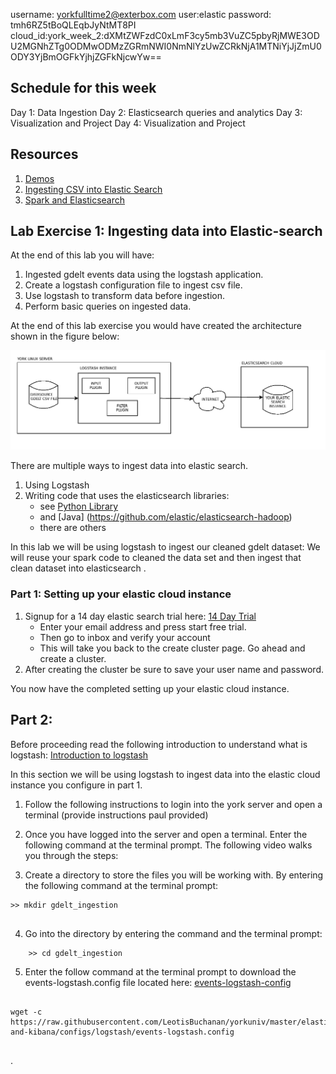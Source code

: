 
username: yorkfulltime2@exterbox.com
user:elastic
password: tmh6RZ5tBoQLEqbJyNtMT8PI
cloud_id:york_week_2:dXMtZWFzdC0xLmF3cy5mb3VuZC5pbyRjMWE3ODU2MGNhZTg0ODMwODMzZGRmNWI0NmNlYzUwZCRkNjA1MTNiYjJjZmU0ODY3YjBmOGFkYjhjZGFkNjcwYw==


## Schedule for this week 

Day 1: Data Ingestion
Day 2: Elasticsearch queries and analytics
Day 3: Visualization and Project
Day 4: Visualization and Project


## Resources
1. [Demos](https://demo.elastic.co)
2. [Ingesting CSV into Elastic Search](https://www.elastic.co/content-pack)
3. [Spark and Elasticsearch](https://docs.databricks.com/spark/latest/data-sources/elasticsearch.html)

## Lab Exercise 1: Ingesting data into Elastic-search  

At the end of this lab you will have:

1. Ingested gdelt events data using the logstash application.
2. Create a logstash configuration file to ingest csv file.
3. Use logstash to transform data before ingestion.
4. Perform basic queries on ingested data. 

At the end of this lab exercise you would have created the architecture shown in the figure below: 

![logo](gdelt_ingestion_architecture.png)


There are multiple ways to ingest data into elastic search.
1. Using Logstash 
2. Writing code that uses the elasticsearch libraries: 
   - see [Python Library](https://github.com/elastic/elasticsearch-dsl-py)
   - and [Java] (https://github.com/elastic/elasticsearch-hadoop)
   - there are others

In this lab we will be using logstash to ingest our cleaned gdelt dataset: We will reuse your spark code to cleaned the data set and then ingest that clean dataset into elasticsearch . 

### Part 1: Setting up your elastic cloud instance 

1. Signup for a 14 day elastic search trial here: [14 Day Trial](https://info.elastic.co/es-service-trial-rtp-v9.html?baymax=rtp&elektra=getstarted&iesrc=ctr) 
   - Enter your email address and press start free trial.
   - Then go to inbox and verify your account
   - This will take you back to the create cluster page. Go ahead and create   a cluster. 
2. After creating the cluster be sure to save your user name and password. 

You now have the completed setting up your elastic cloud instance. 
 
## Part 2: 

Before proceeding read the following introduction to understand what is logstash: [Introduction to logstash](https://www.elastic.co/guide/en/logstash/6.3/introduction.html)

In this section we will be using logstash to ingest data into the elastic cloud instance you configure in part 1. 

1. Follow the following instructions to login into the york server and open a terminal (provide instructions paul provided)
 
2. Once you have logged into the server and open a terminal. Enter the following command at the terminal prompt. The following video walks you 
through the steps:

3. Create a directory to store the files you will be working with. By entering the following command at the terminal prompt: 

```console
>> mkdir gdelt_ingestion
 
```

4. Go into the directory by entering the command and the terminal prompt:

```console
    >> cd gdelt_ingestion
```

5. Enter the follow command at the terminal prompt to download the events-logstash.config file located here:
[events-logstash-config](https://raw.githubusercontent.com/LeotisBuchanan/yorkuniv/master/elasticsearch-and-kibana/configs/logstash/events-logstash.config)

```console

wget -c  https://raw.githubusercontent.com/LeotisBuchanan/yorkuniv/master/elasticsearch-and-kibana/configs/logstash/events-logstash.config


```

. 





